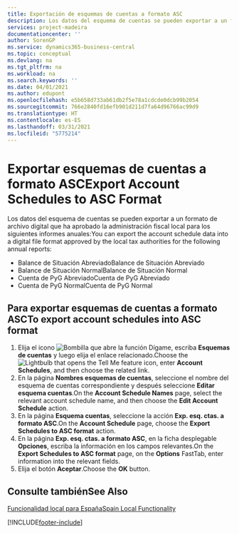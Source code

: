 ```yaml
---
title: Exportación de esquemas de cuentas a formato ASC
description: Los datos del esquema de cuentas se pueden exportar a un formato de archivo digital que ha aprobado la administración fiscal local para algunos informes.
services: project-madeira
documentationcenter: ''
author: SorenGP
ms.service: dynamics365-business-central
ms.topic: conceptual
ms.devlang: na
ms.tgt_pltfrm: na
ms.workload: na
ms.search.keywords: ''
ms.date: 04/01/2021
ms.author: edupont
ms.openlocfilehash: e5b658d733ab61db2f5e78a1cdcde0dcb99b2054
ms.sourcegitcommit: 766e2840fd16efb901d211d7fa64d96766ac99d9
ms.translationtype: HT
ms.contentlocale: es-ES
ms.lasthandoff: 03/31/2021
ms.locfileid: "5775214"
---
```

# <a name="export-account-schedules-to-asc-format"></a><span data-ttu-id="b6ef2-103">Exportar esquemas de cuentas a formato ASC</span><span class="sxs-lookup"><span data-stu-id="b6ef2-103">Export Account Schedules to ASC Format</span></span>
<span data-ttu-id="b6ef2-104">Los datos del esquema de cuentas se pueden exportar a un formato de archivo digital que ha aprobado la administración fiscal local para los siguientes informes anuales:</span><span class="sxs-lookup"><span data-stu-id="b6ef2-104">You can export the account schedule data into a digital file format approved by the local tax authorities for the following annual reports:</span></span>  

- <span data-ttu-id="b6ef2-105">Balance de Situación Abreviado</span><span class="sxs-lookup"><span data-stu-id="b6ef2-105">Balance de Situación Abreviado</span></span>  
- <span data-ttu-id="b6ef2-106">Balance de Situación Normal</span><span class="sxs-lookup"><span data-stu-id="b6ef2-106">Balance de Situación Normal</span></span>  
- <span data-ttu-id="b6ef2-107">Cuenta de PyG Abreviado</span><span class="sxs-lookup"><span data-stu-id="b6ef2-107">Cuenta de PyG Abreviado</span></span>  
- <span data-ttu-id="b6ef2-108">Cuenta de PyG Normal</span><span class="sxs-lookup"><span data-stu-id="b6ef2-108">Cuenta de PyG Normal</span></span>  

## <a name="to-export-account-schedules-into-asc-format"></a><span data-ttu-id="b6ef2-109">Para exportar esquemas de cuentas a formato ASC</span><span class="sxs-lookup"><span data-stu-id="b6ef2-109">To export account schedules into ASC format</span></span>  

1.  <span data-ttu-id="b6ef2-110">Elija el icono ![Bombilla que abre la función Dígame](../../media/ui-search/search_small.png "Dígame qué desea hacer"), escriba **Esquemas de cuentas** y luego elija el enlace relacionado.</span><span class="sxs-lookup"><span data-stu-id="b6ef2-110">Choose the ![Lightbulb that opens the Tell Me feature](../../media/ui-search/search_small.png "Tell me what you want to do") icon, enter **Account Schedules**, and then choose the related link.</span></span>  
2.  <span data-ttu-id="b6ef2-111">En la página **Nombres esquemas de cuentas**, seleccione el nombre del esquema de cuentas correspondiente y después seleccione **Editar esquema cuentas**.</span><span class="sxs-lookup"><span data-stu-id="b6ef2-111">On the **Account Schedule Names** page, select the relevant account schedule name, and then choose the **Edit Account Schedule** action.</span></span>  
3.  <span data-ttu-id="b6ef2-112">En la página **Esquema cuentas**, seleccione la acción **Exp. esq. ctas. a formato ASC**.</span><span class="sxs-lookup"><span data-stu-id="b6ef2-112">On the **Account Schedule** page, choose the **Export Schedules to ASC format** action.</span></span>  
4.  <span data-ttu-id="b6ef2-113">En la página **Exp. esq. ctas. a formato ASC**, en la ficha desplegable **Opciones**, escriba la información en los campos relevantes.</span><span class="sxs-lookup"><span data-stu-id="b6ef2-113">On the **Export Schedules to ASC format** page, on the **Options** FastTab, enter information into the relevant fields.</span></span>  
5.  <span data-ttu-id="b6ef2-114">Elija el botón **Aceptar**.</span><span class="sxs-lookup"><span data-stu-id="b6ef2-114">Choose the **OK** button.</span></span>  
  
## <a name="see-also"></a><span data-ttu-id="b6ef2-115">Consulte también</span><span class="sxs-lookup"><span data-stu-id="b6ef2-115">See Also</span></span>  
 [<span data-ttu-id="b6ef2-116">Funcionalidad local para España</span><span class="sxs-lookup"><span data-stu-id="b6ef2-116">Spain Local Functionality</span></span>](spain-local-functionality.md)


[!INCLUDE[footer-include](../../includes/footer-banner.md)]